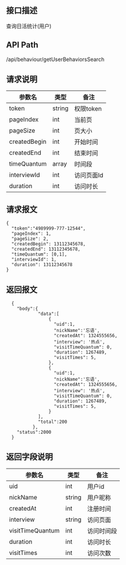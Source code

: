## 接口描述
查询日活统计(用户)
## API Path
/api/behaviour/getUserBehaviorsSearch
## 请求说明
|参数名   |类型    |备注             |
|---------|--------|-----------------|
|token     |string  |权限token        |
|pageIndex |int     |当前页           |
|pageSize  |int     |页大小           |
|createdBegin|int   |开始时间         |
|createdEnd  |int   |结束时间         |
|timeQuantum |array  |时间段         |
|interviewId |int  |访问页面Id         |
|duration  |int  |访问时长          |
## 请求报文
    {
      "token":"4989999-777-12544",
      "pageIndex": 1,
      "pageSize": 2,
      "createdBegin": 13112345678,
      "createdEnd": 13112345678,
      "timeQuantum": [0,1],
      "interviewId": 1,
      "duration": 13112345678
    } 
## 返回报文
```
  {
    "body":{
            "data":[
                {
                  "uid":1,
                  "nickName":'忘语',
                  "createdAt": 1324555656,
                  "interview": '热点',
                  "visitTimeQuantum": 0,
                  "duration": 1267489,
                  "visitTimes": 5,
                },
                {
                  "uid":1,
                  "nickName":'忘语',
                  "createdAt": 1324555656,
                  "interview": '热点',
                  "visitTimeQuantum": 0,
                  "duration": 1267489,
                  "visitTimes": 5,
                }
            ],
            "total":200
          },
    "status":2000
  }
```
## 返回字段说明
|参数名   |类型    |备注             |
|---------|--------|-----------------|
|uid      |int     |用户id           |
|nickName |string  |用户昵称         |
|createdAt |int  |注册时间         |
|interview|string  |访问页面         |
|visitTimeQuantum |int  |访问时间段         |
|duration |int     |访问时长         |
|visitTimes |int   |访问次数         |